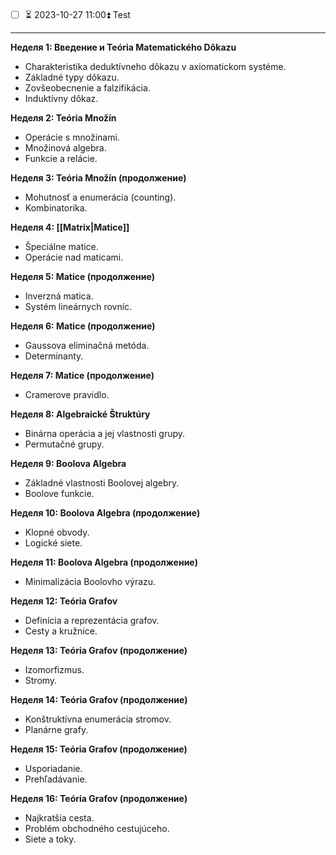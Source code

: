 ```folderv

```

- [ ] ⏳ 2023-10-27 11:00⏫ Test

---

**Неделя 1: Введение и Teória Matematického Dôkazu**

- Charakteristika deduktívneho dôkazu v axiomatickom systéme.
- Základné typy dôkazu.
- Zovšeobecnenie a falzifikácia.
- Induktívny dôkaz.

**Неделя 2: Teória Množín**

- Operácie s množinami.
- Množinová algebra.
- Funkcie a relácie.

**Неделя 3: Teória Množín (продолжение)**

- Mohutnosť a enumerácia (counting).
- Kombinatorika.

**Неделя 4: [[Matrix|Matice]]**

- Špeciálne matice.
- Operácie nad maticami.

**Неделя 5: Matice (продолжение)**

- Inverzná matica.
- Systém lineárnych rovníc.

**Неделя 6: Matice (продолжение)**

- Gaussova eliminačná metóda.
- Determinanty.

**Неделя 7: Matice (продолжение)**

- Cramerove pravidlo.

**Неделя 8: Algebraické Štruktúry**

- Binárna operácia a jej vlastnosti grupy.
- Permutačné grupy.

**Неделя 9: Boolova Algebra**

- Základné vlastnosti Boolovej algebry.
- Boolove funkcie.

**Неделя 10: Boolova Algebra (продолжение)**

- Klopné obvody.
- Logické siete.

**Неделя 11: Boolova Algebra (продолжение)**

- Minimalizácia Boolovho výrazu.

**Неделя 12: Teória Grafov**

- Definícia a reprezentácia grafov.
- Cesty a kružnice.

**Неделя 13: Teória Grafov (продолжение)**

- Izomorfizmus.
- Stromy.

**Неделя 14: Teória Grafov (продолжение)**

- Konštruktívna enumerácia stromov.
- Planárne grafy.

**Неделя 15: Teória Grafov (продолжение)**

- Usporiadanie.
- Prehľadávanie.

**Неделя 16: Teória Grafov (продолжение)**

- Najkratšia cesta.
- Problém obchodného cestujúceho.
- Siete a toky.